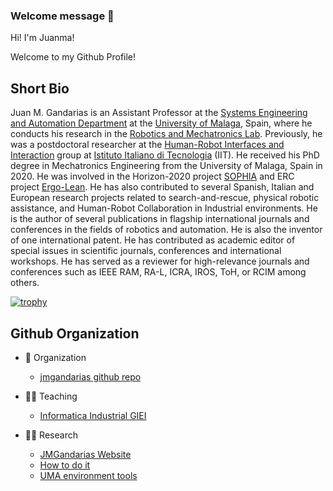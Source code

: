 ### Welcome message 👋

Hi! I'm Juanma!

Welcome to my Github Profile!

## Short Bio
Juan M. Gandarias is an Assistant Professor at the [Systems Engineering and Automation Department](https://www.uma.es/isa) at the [University of Malaga](https://www.uma.es), Spain, where he conducts his research in the [Robotics and Mechatronics Lab](https://www.uma.es/robotics-and-mechatronics). Previously, he was a postdoctoral researcher at the [Human-Robot Interfaces and Interaction](https://www.iit.it/web/hrii/) group at [Istituto Italiano di Tecnologia](https://www.iit.it) (IIT). He received his PhD degree in Mechatronics Engineering from the University of Malaga, Spain in 2020. He was involved in the Horizon-2020 project [SOPHIA](https://project-sophia.eu/) and ERC project [Ergo-Lean](https://ergolean.eu/). He has also contributed to several Spanish, Italian and European research projects related to search-and-rescue, physical robotic assistance, and Human-Robot Collaboration in Industrial environments. He is the author of several publications in flagship international journals and conferences in the fields of robotics and automation. He is also the inventor of one international patent. He has contributed as academic editor of special issues in scientific journals, conferences and international workshops. He has served as a reviewer for high-relevance journals and conferences such as IEEE RAM, RA-L, ICRA, IROS, ToH, or RCIM among others.

[![trophy](https://github-profile-trophy.vercel.app/?username=jmgandarias&theme=onedark)](https://github.com/ryo-ma/github-profile-trophy)


## Github Organization
- 🧱 Organization
    - [jmgandarias github repo](https://github.com/jmgandarias/jmgandarias)
- 🧑‍🏫 Teaching
    - [Informatica Industrial GIEI](https://github.com/jmgandarias/informatica_indsutrial_giei_uma)
    
- 👨‍💻 Research
    - [JMGandarias Website](https://github.com/jmgandarias/jmgandarias.github.io)
    - [How to do it](https://github.com/jmgandarias/how_to_do_it)
    - [UMA environment tools](https://github.com/jmgandarias/how_to_do_it)



<!--
**jmgandarias/jmgandarias** is a ✨ _special_ ✨ repository because its `README.md` (this file) appears on your GitHub profile.

Here are some ideas to get you started:

- 🔭 I’m currently working on ...
- 🌱 I’m currently learning ...
- 👯 I’m looking to collaborate on ...
- 🤔 I’m looking for help with ...
- 💬 Ask me about ...
- 📫 How to reach me: ...
- 😄 Pronouns: ...
- ⚡ Fun fact: ...
-->
